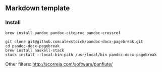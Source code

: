 ## Markdown template

### Install

```
brew install pandoc pandoc-citeproc pandoc-crossref
```

```
git clone git@github.com:alexstoick/pandoc-docx-pagebreak.git
cd pandoc-docx-pagebreak
brew install haskell-stack
stack install --local-bin-path /usr/local/bin pandoc-docx-pagebreak
```

Other filters:
http://scorreia.com/software/panflute/

